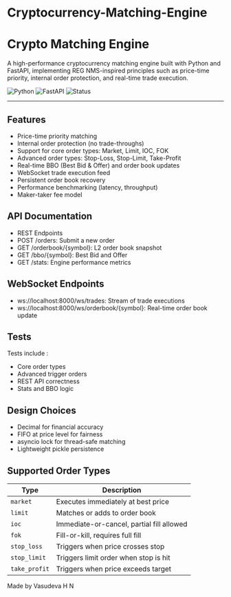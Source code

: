 # Cryptocurrency-Matching-Engine
# Crypto Matching Engine

A high-performance cryptocurrency matching engine built with Python and FastAPI, implementing REG NMS-inspired principles such as price-time priority, internal order protection, and real-time trade execution.

![Python](https://img.shields.io/badge/python-3.10%2B-blue)
![FastAPI](https://img.shields.io/badge/FastAPI-0.110.0-green)
![Status](https://img.shields.io/badge/status-production--ready-brightgreen)

---

## Features

- Price-time priority matching
- Internal order protection (no trade-throughs)
- Support for core order types: Market, Limit, IOC, FOK
- Advanced order types: Stop-Loss, Stop-Limit, Take-Profit
- Real-time BBO (Best Bid & Offer) and order book updates
- WebSocket trade execution feed
- Persistent order book recovery
- Performance benchmarking (latency, throughput)
- Maker-taker fee model

## API Documentation

- REST Endpoints
- POST /orders: Submit a new order
- GET /orderbook/{symbol}: L2 order book snapshot
- GET /bbo/{symbol}: Best Bid and Offer
- GET /stats: Engine performance metrics

## WebSocket Endpoints

- ws://localhost:8000/ws/trades: Stream of trade executions
- ws://localhost:8000/ws/orderbook/{symbol}: Real-time order book update

## Tests
Tests include :

- Core order types
- Advanced trigger orders
- REST API correctness
- Stats and BBO logic

## Design Choices

- Decimal for financial accuracy
- FIFO at price level for fairness
- asyncio lock for thread-safe matching
- Lightweight pickle persistence
  
## Supported Order Types
| Type          | Description                               |
| ------------- | ----------------------------------------- |
| `market`      | Executes immediately at best price        |
| `limit`       | Matches or adds to order book             |
| `ioc`         | Immediate-or-cancel, partial fill allowed |
| `fok`         | Fill-or-kill, requires full fill          |
| `stop_loss`   | Triggers when price crosses stop          |
| `stop_limit`  | Triggers limit order when stop is hit     |
| `take_profit` | Triggers when price exceeds target        |

Made by Vasudeva H N
